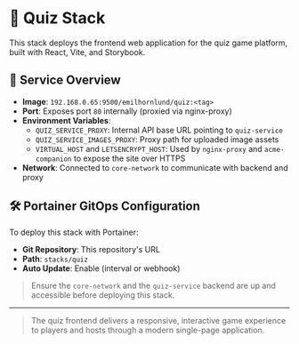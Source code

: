 # 🧠 Quiz Stack

This stack deploys the frontend web application for the quiz game platform, built with React, Vite, and Storybook.

## 🐳 Service Overview

- **Image**: `192.168.0.65:9500/emilhornlund/quiz:<tag>`
- **Port**: Exposes port `80` internally (proxied via nginx-proxy)
- **Environment Variables**:
  - `QUIZ_SERVICE_PROXY`: Internal API base URL pointing to `quiz-service`
  - `QUIZ_SERVICE_IMAGES_PROXY`: Proxy path for uploaded image assets
  - `VIRTUAL_HOST` and `LETSENCRYPT_HOST`: Used by `nginx-proxy` and `acme-companion` to expose the site over HTTPS
- **Network**: Connected to `core-network` to communicate with backend and proxy

## 🛠 Portainer GitOps Configuration

To deploy this stack with Portainer:

- **Git Repository**: This repository's URL
- **Path**: `stacks/quiz`
- **Auto Update**: Enable (interval or webhook)

> Ensure the `core-network` and the `quiz-service` backend are up and accessible before deploying this stack.

---

> The quiz frontend delivers a responsive, interactive game experience to players and hosts through a modern single-page application.
